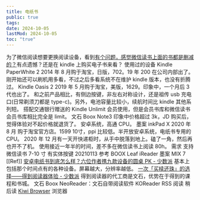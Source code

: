 ```yaml
---
title: 电纸书
public: true
tags:
date: 2024-10-05
lastMod: 2024-10-05
toc: "true"
---
```


为了微信阅读想要更换阅读设备，看到[有个问题，感觉微信读书上面的书都是删减的？](https://www.douban.com/group/topic/132370098/)有点遗憾？还是在 kindle 上购买电子书来看？
使用过的设备
Kindle PaperWhite 2
2014 年 8 月购于淘宝，日版，702。19 年 200 在公司内部出了。
刚开始还可以刷机用多看，不过之后多看系统不在维护 kindle 版本，也没有折腾过。
Kindle Oasis 2
2019 年 5 月购于淘宝，美版，1629。印象中，一个月后 3 代也出了。
和之前产品相比，有侧边按键，非左右对称设计，还是祖传 usb 充电口(日常剃须刀都是 type-c)。另外，电池容量比较小，续航时间比 kindle 其他系列短。
搭配交通银行赠送的 Kindle Unlimit 会员使用，但是会员书库和微信读书会员书库相比完全是 limit。
文石 Boox Note3
印象中价格超过 3k，JD 购买后，觉得体验对不起价格就退货了。
安卓系统，高通 CPU。
墨案 inkPad X
2020 年 8 月 购于淘宝官方店。1599
10寸，ppi 比较低。半开放安卓系统，电纸书专用的 CPU。
2020 年 12 月有一天开快递柜时，从手中脱落到地上。磕了一角，然后再也开不了机。
使用接近一年半的时间，差不多在微信读书上阅读 80h。
需求
支持微信读书
7-10 寸
有实体按键
20210113 参考
BOOX  Leaf
iReader
墨案 MIX 7
[[Ref]]
[安卓电纸书到底怎么样？六位作者携九款设备的圆桌 PK - 少数派](https://sspai.com/post/60453) 基本上包括那个时间点有的各种设备。屏幕越大，分辨率越低。
[一次「买椟还珠」的选择——得到阅读器体验 - 少数派](https://sspai.com/post/57889) 得到阅读器的代工商是文石，优势在于得到的课程和书城。
文石 Boox
NeoReader：文石自带阅读软件
KOReader
RSS 阅读
稍后读
[Kiwi Browser](https://kiwibrowser.com/) 浏览器